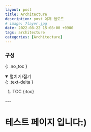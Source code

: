 ```yaml
---
layout: post
title: Architecture
description: post 예제 업로드
# image: 7layer.jpg
date: 2022-08-22 15:08:00 +0900
tags: architecture
categories: [Architecture]
---
```

### **구성**
{: .no_toc }
<details open markdown="block">
 <summary>펼치기/접기</summary>
 {: .text-delta }

1. TOC
{:toc}
</details>
---

# 테스트 페이지 입니다:)